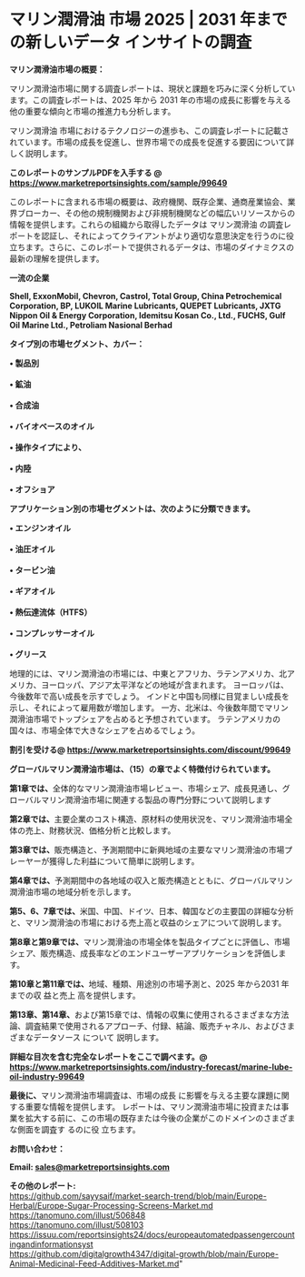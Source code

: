 # マリン潤滑油 市場 2025 | 2031 年までの新しいデータ インサイトの調査

<strong><b>マリン潤滑油市場の概要：</b></strong>

マリン潤滑油市場に関する調査レポートは、現状と課題を巧みに深く分析しています。この調査レポートは、2025 年から 2031 年の市場の成長に影響を与える他の重要な傾向と市場の推進力も分析します。

マリン潤滑油 市場におけるテクノロジーの進歩も、この調査レポートに記載されています。市場の成長を促進し、世界市場での成長を促進する要因について詳しく説明します。

<strong>このレポートのサンプルPDFを入手する @ <a href=https://www.marketreportsinsights.com/sample/99649>https://www.marketreportsinsights.com/sample/99649</a></strong>

このレポートに含まれる市場の概要は、政府機関、既存企業、通商産業協会、業界ブローカー、その他の規制機関および非規制機関などの幅広いリソースからの情報を提供します。これらの組織から取得したデータは マリン潤滑油 の調査レポートを認証し、それによってクライアントがより適切な意思決定を行うのに役立ちます。さらに、このレポートで提供されるデータは、市場のダイナミクスの最新の理解を提供します。

<strong>一流の企業</strong>

<strong><b>Shell, ExxonMobil, Chevron, Castrol, Total Group, China Petrochemical Corporation, BP, LUKOIL Marine Lubricants, QUEPET Lubricants, JXTG Nippon Oil & Energy Corporation, Idemitsu Kosan Co., Ltd., FUCHS, Gulf Oil Marine Ltd., Petroliam Nasional Berhad</b></strong>

<strong><b>タイプ別の市場セグメント、カバー：</b></strong>

<strong>• 製品別<br><br>• 鉱油<br><br>• 合成油<br><br>• バイオベースのオイル<br><br>• 操作タイプにより、<br><br>• 内陸<br><br>• オフショア</strong>

<strong><b>アプリケーション別の市場セグメントは、次のように分類できます。</b></strong>

<strong>• エンジンオイル<br><br>• 油圧オイル<br><br>• タービン油<br><br>• ギアオイル<br><br>• 熱伝達流体（HTFS）<br><br>• コンプレッサーオイル<br><br>• グリース</strong>

 地理的には、マリン潤滑油の市場には、中東とアフリカ、ラテンアメリカ、北アメリカ、ヨーロッパ、アジア太平洋などの地域が含まれます。 ヨーロッパは、今後数年で高い成長を示すでしょう。 インドと中国も同様に目覚ましい成長を示し、それによって雇用数が増加します。 一方、北米は、今後数年間でマリン潤滑油市場でトップシェアを占めると予想されています。 ラテンアメリカの国々は、市場全体で大きなシェアを占めるでしょう。

<strong>割引を受ける@ <a href=https://www.marketreportsinsights.com/discount/99649>https://www.marketreportsinsights.com/discount/99649</a></strong>

<strong><b>グローバルマリン潤滑油市場は、（15）の章でよく特徴付けられています。</b></strong>

<strong><b>第</b></strong><strong><b>1章では、</b></strong>全体的なマリン潤滑油市場レビュー、市場シェア、成長見通し、グローバルマリン潤滑油市場に関連する製品の専門分野について説明します

<strong><b>第2章では、</b></strong>主要企業のコスト構造、原材料の使用状況を、マリン潤滑油市場全体の売上、財務状況、価格分析と比較します。

<strong><b>第3章では、</b></strong>販売構造と、予測期間中に新興地域の主要なマリン潤滑油の市場プレーヤーが獲得した利益について簡単に説明します。

<strong><b>第4章では、</b></strong>予測期間中の各地域の収入と販売構造とともに、グローバルマリン潤滑油市場の地域分析を示します。

<strong><b>第5、6、7章では、</b></strong>米国、中国、ドイツ、日本、韓国などの主要国の詳細な分析と、マリン潤滑油の市場における売上高と収益のシェアについて説明します。

<strong><b>第8章と第9章では、</b></strong>マリン潤滑油の市場全体を製品タイプごとに評価し、市場シェア、販売構造、成長率などのエンドユーザーアプリケーションを評価します。

<strong><b>第10章と第11章では、</b></strong>地域、種類、用途別の市場予測と、2025 年から2031 年までの収 益と売上 高を提供します。

<strong><b>第13章、第14章、</b></strong>および第15章では、情報の収集に使用されるさまざまな方法論、調査結果で使用されるアプローチ、付録、結論、販売チャネル、およびさまざまなデータソース について 説明します。

<strong>詳細な目次を含む完全なレポートをここで調べます。@ <a href=https://www.marketreportsinsights.com/industry-forecast/marine-lube-oil-industry-99649>https://www.marketreportsinsights.com/industry-forecast/marine-lube-oil-industry-99649</a></strong>

<strong><b>最後に、</b></strong>マリン潤滑油市場調査は、市場の成長 に影響を</a>与える主要な課題に関する重要な情報を提供します。 レポートは、マリン潤滑油市場に投資または事業を拡大する前に、この市場の既存または今後の企業がこのドメインのさまざまな側面を調査す るのに役 立ちます。

<strong><b>お問い合わせ：</b></strong>

<strong>Email: </strong><a href=mailto:sales@marketreportsinsights.com><strong>sales@marketreportsinsights.com</strong></a>

<strong>その他のレポート:</strong>
<br>
<a href=https://github.com/sayysaif/market-search-trend/blob/main/Europe-Herbal/Europe-Sugar-Processing-Screens-Market.md>https://github.com/sayysaif/market-search-trend/blob/main/Europe-Herbal/Europe-Sugar-Processing-Screens-Market.md</a>
<br>
<a href=https://tanomuno.com/illust/506848>https://tanomuno.com/illust/506848</a>
<br>
<a href=https://tanomuno.com/illust/508103>https://tanomuno.com/illust/508103</a>
<br>
<a href=https://issuu.com/reportsinsights24/docs/europeautomatedpassengercountingandinformationsyst>https://issuu.com/reportsinsights24/docs/europeautomatedpassengercountingandinformationsyst</a>
<br>
<a href=https://github.com/digitalgrowth4347/digital-growth/blob/main/Europe-Animal-Medicinal-Feed-Additives-Market.md>https://github.com/digitalgrowth4347/digital-growth/blob/main/Europe-Animal-Medicinal-Feed-Additives-Market.md</a>"
